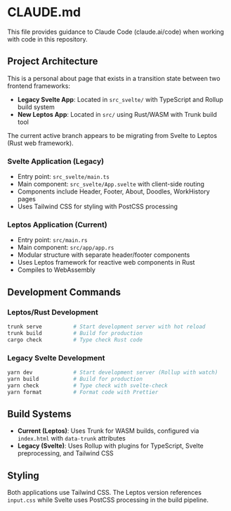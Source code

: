 # CLAUDE.md

This file provides guidance to Claude Code (claude.ai/code) when working with code in this repository.

## Project Architecture

This is a personal about page that exists in a transition state between two frontend frameworks:

- **Legacy Svelte App**: Located in `src_svelte/` with TypeScript and Rollup build system
- **New Leptos App**: Located in `src/` using Rust/WASM with Trunk build tool

The current active branch appears to be migrating from Svelte to Leptos (Rust web framework).

### Svelte Application (Legacy)
- Entry point: `src_svelte/main.ts` 
- Main component: `src_svelte/App.svelte` with client-side routing
- Components include Header, Footer, About, Doodles, WorkHistory pages
- Uses Tailwind CSS for styling with PostCSS processing

### Leptos Application (Current)
- Entry point: `src/main.rs`
- Main component: `src/app/app.rs` 
- Modular structure with separate header/footer components
- Uses Leptos framework for reactive web components in Rust
- Compiles to WebAssembly

## Development Commands

### Leptos/Rust Development
```bash
trunk serve          # Start development server with hot reload
trunk build          # Build for production
cargo check          # Type check Rust code
```

### Legacy Svelte Development  
```bash
yarn dev             # Start development server (Rollup with watch)
yarn build           # Build for production
yarn check           # Type check with svelte-check
yarn format          # Format code with Prettier
```

## Build Systems

- **Current (Leptos)**: Uses Trunk for WASM builds, configured via `index.html` with `data-trunk` attributes
- **Legacy (Svelte)**: Uses Rollup with plugins for TypeScript, Svelte preprocessing, and Tailwind CSS

## Styling
Both applications use Tailwind CSS. The Leptos version references `input.css` while Svelte uses PostCSS processing in the build pipeline.